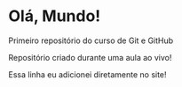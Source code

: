 # Olá, Mundo!
 Primeiro repositório do curso de Git e GitHub

 Repositório criado durante uma aula ao vivo!

Essa linha eu adicionei diretamente no site!
 